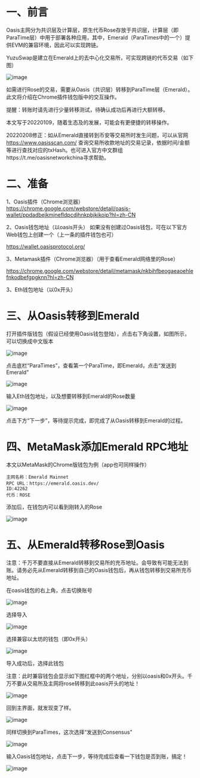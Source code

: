 # 一、前言

Oasis主网分为共识层及计算层，原生代币Rose存放于共识层，计算层（即ParaTime层）中用于部署各种应用，其中，Emerald（ParaTimes中的一个）提供EVM的兼容环境，因此可以实现跨链。

YuzuSwap是建立在Emerald上的去中心化交易所，可实现跨链的代币交易（如下图）

![image](dev_support/oasis主网与emerald之间的rose流转/emerald_rose_1.png)

如需进行Rose的交易，需要从Oasis（共识层）转移到ParaTime层（Emerald）。此文将介绍在Chrome插件钱包版中的交互操作。

提醒：转账时请先进行少量转移测试，待确认成功后再进行大额转移。

本文写于20220109，随着生态及的发展，可能会有更便捷的转移操作。

20220208修正：如从Emerald直接转到币安等交易所时发生问题，可以从官网 https://www.oasisscan.com/ 查询交易所收款地址的交易记录，依据时间/金额等进行查找对应的txHash。也可进入官方中文群组https://t.me/oasisnetworkchina寻求帮助。

# 二、准备

1、Oasis插件（Chrome浏览器）https://chrome.google.com/webstore/detail/oasis-wallet/ppdadbejkmjnefldpcdjhnkpbjkikoip?hl=zh-CN

2、Oasis钱包地址（以oasis开头）
如果没有创建过Oasis钱包，可在以下官方Web钱包上创建一个（上一条的插件钱包也可）

https://wallet.oasisprotocol.org/

3、Metamask插件（Chrome浏览器）（用于查看Emerald网络里的Rose）

https://chrome.google.com/webstore/detail/metamask/nkbihfbeogaeaoehlefnkodbefgpgknn?hl=zh-CN

3、Eth钱包地址（以0x开头）

# 三、从Oasis转移到Emerald

打开插件版钱包（假设已经使用Oasis钱包登陆），点击右下角设置，如图所示，可以切换成中文版本

![image](dev_support/oasis主网与emerald之间的rose流转/emerald_rose_2.png)

点击底栏“ParaTimes”，查看第一个ParaTime，即Emerald，点击“发送到Emerald”

![image](dev_support/oasis主网与emerald之间的rose流转/emerald_rose_3.png)

输入Eth钱包地址，以及想要转移到Emerald的Rose数量

![image](dev_support/oasis主网与emerald之间的rose流转/emerald_rose_4.png)

点击下方“下一步”，等待提示完成，即完成了从Oasis转移到Emerald的过程。

# 四、MetaMask添加Emerald RPC地址

本文以MetaMask的Chrome版钱包为例（app也可同样操作）

```
主网名称：Emerald Mainnet
RPC URL：https://emerald.oasis.dev/
ID:42262
代币：ROSE
```

添加后，在钱包内可以看到刚转入的Rose

![image](dev_support/oasis主网与emerald之间的rose流转/emerald_rose_5.png)

# 五、从Emerald转移Rose到Oasis

注意：千万不要直接从Emerald转移到交易所的充币地址。会导致有可能无法到账。请务必先从Emerald转移到自己的Oasis钱包后，再从钱包转移到交易所充币地址。

在oasis钱包的右上角，点击切换账号

![image](dev_support/oasis主网与emerald之间的rose流转/emerald_rose_6.png)

选择导入

![image](dev_support/oasis主网与emerald之间的rose流转/emerald_rose_7.png)

选择兼容以太坊的钱包（即0x开头）

![image](dev_support/oasis主网与emerald之间的rose流转/emerald_rose_8.png)

导入成功后，选择此钱包

注意：此时兼容钱包会显示如下图红框中的两个地址，分别以oasis和0x开头。千万不要从交易所及主网将rose转移到此oasis开头的地址！

![image](dev_support/oasis主网与emerald之间的rose流转/emerald_rose_9.png)

回到主界面，就发现变了样。

![image](dev_support/oasis主网与emerald之间的rose流转/emerald_rose_10.png)

同样切换到ParaTimes，这次选择“发送到Consensus”

![image](dev_support/oasis主网与emerald之间的rose流转/emerald_rose_11.png)

输入Oasis钱包地址，点击下一步，等待完成后查看一下钱包是否到账，搞定！

![image](dev_support/oasis主网与emerald之间的rose流转/emerald_rose_12.png)
